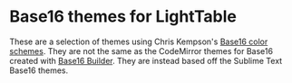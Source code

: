 Base16 themes for LightTable
============================

These are a selection of themes using Chris Kempson's [Base16 color schemes](https://github.com/chriskempson/base16). They are not the same as the CodeMirror themes for Base16 created with [Base16 Builder](https://github.com/chriskempson/base16-builder). They are instead based off the Sublime Text Base16 themes.
